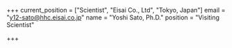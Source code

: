 +++
current_position = ["Scientist", "Eisai Co., Ltd", "Tokyo, Japan"]
email = "y12-sato@hhc.eisai.co.jp"
name = "Yoshi Sato, Ph.D."
position = "Visiting Scientist"

+++

